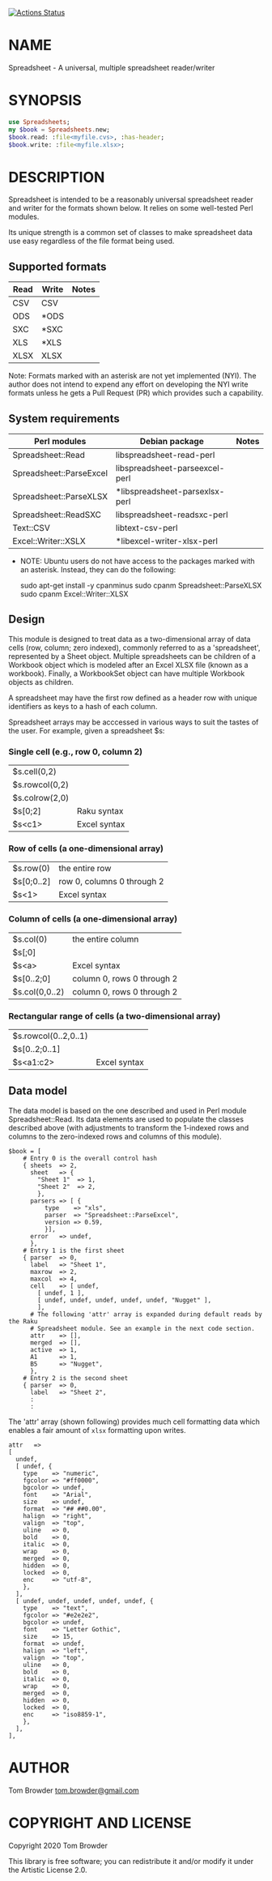 [![Actions Status](https://github.com/tbrowder/Spreadsheets/workflows/test/badge.svg)](https://github.com/tbrowder/Spreadsheets/actions)

NAME
====

Spreadsheet - A universal, multiple spreadsheet reader/writer

SYNOPSIS
========

```raku
use Spreadsheets;
my $book = Spreadsheets.new;
$book.read: :file<myfile.cvs>, :has-header;
$book.write: :file<myfile.xlsx>;
```

DESCRIPTION
===========

Spreadsheet is intended to be a reasonably universal spreadsheet reader and writer for the formats shown below. It relies on some well-tested Perl modules.

Its unique strength is a common set of classes to make spreadsheet data use easy regardless of the file format being used.

Supported formats
-----------------

<table class="pod-table">
<thead><tr>
<th>Read</th> <th>Write</th> <th>Notes</th>
</tr></thead>
<tbody>
<tr> <td>CSV</td> <td>CSV</td> <td></td> </tr> <tr> <td>ODS</td> <td>*ODS</td> <td></td> </tr> <tr> <td>SXC</td> <td>*SXC</td> <td></td> </tr> <tr> <td>XLS</td> <td>*XLS</td> <td></td> </tr> <tr> <td>XLSX</td> <td>XLSX</td> <td></td> </tr>
</tbody>
</table>

Note: Formats marked with an asterisk are not yet implemented (NYI). The author does not intend to expend any effort on developing the NYI write formats unless he gets a Pull Request (PR) which provides such a capability.

System requirements
-------------------

<table class="pod-table">
<thead><tr>
<th>Perl modules</th> <th>Debian package</th> <th>Notes</th>
</tr></thead>
<tbody>
<tr> <td>Spreadsheet::Read</td> <td>libspreadsheet-read-perl</td> <td></td> </tr> <tr> <td>Spreadsheet::ParseExcel</td> <td>libspreadsheet-parseexcel-perl</td> <td></td> </tr> <tr> <td>Spreadsheet::ParseXLSX</td> <td>*libspreadsheet-parsexlsx-perl</td> <td></td> </tr> <tr> <td>Spreadsheet::ReadSXC</td> <td>libspreadsheet-readsxc-perl</td> <td></td> </tr> <tr> <td>Text::CSV</td> <td>libtext-csv-perl</td> <td></td> </tr> <tr> <td>Excel::Writer::XSLX</td> <td>*libexcel-writer-xlsx-perl</td> <td></td> </tr>
</tbody>
</table>

* NOTE: Ubuntu users do not have access to the packages marked with an asterisk. Instead, they can do the following:

    sudo apt-get install -y cpanminus
    sudo cpanm Spreadsheet::ParseXLSX
    sudo cpanm Excel::Writer::XLSX

Design
------

This module is designed to treat data as a two-dimensional array of data cells (row, column; zero indexed), commonly referred to as a 'spreadsheet', represented by a Sheet object. Multiple spreadsheets can be children of a Workbook object which is modeled after an Excel XLSX file (known as a workbook). Finally, a WorkbookSet object can have multiple Workbook objects as children.

A spreadsheet may have the first row defined as a header row with unique identifiers as keys to a hash of each column.

Spreadsheet arrays may be acccessed in various ways to suit the tastes of the user. For example, given a spreadsheet $s:

### Single cell (e.g., row 0, column 2)

<table class="pod-table">
<tbody>
<tr> <td>$s.cell(0,2)</td> <td></td> </tr> <tr> <td>$s.rowcol(0,2)</td> <td></td> </tr> <tr> <td>$s.colrow(2,0)</td> <td></td> </tr> <tr> <td>$s[0;2]</td> <td>Raku syntax</td> </tr> <tr> <td>$s&lt;c1&gt;</td> <td>Excel syntax</td> </tr>
</tbody>
</table>

### Row of cells (a one-dimensional array)

<table class="pod-table">
<tbody>
<tr> <td>$s.row(0)</td> <td>the entire row</td> </tr> <tr> <td>$s[0;0..2]</td> <td>row 0, columns 0 through 2</td> </tr> <tr> <td>$s&lt;1&gt;</td> <td>Excel syntax</td> </tr>
</tbody>
</table>

### Column of cells (a one-dimensional array)

<table class="pod-table">
<tbody>
<tr> <td>$s.col(0)</td> <td>the entire column</td> </tr> <tr> <td>$s[;0]</td> <td></td> </tr> <tr> <td>$s&lt;a&gt;</td> <td>Excel syntax</td> </tr> <tr> <td>$s[0..2;0]</td> <td>column 0, rows 0 through 2</td> </tr> <tr> <td>$s.col(0,0..2)</td> <td>column 0, rows 0 through 2</td> </tr>
</tbody>
</table>

### Rectangular range of cells (a two-dimensional array)

<table class="pod-table">
<tbody>
<tr> <td>$s.rowcol(0..2,0..1)</td> <td></td> </tr> <tr> <td>$s[0..2;0..1]</td> <td></td> </tr> <tr> <td>$s&lt;a1:c2&gt;</td> <td>Excel syntax</td> </tr>
</tbody>
</table>

Data model
----------

The data model is based on the one described and used in Perl module Spreadsheet::Read. Its data elements are used to populate the classes described above (with adjustments to transform the 1-indexed rows and columns to the zero-indexed rows and columns of this module).

    $book = [
        # Entry 0 is the overall control hash
        { sheets  => 2,
          sheet   => {
            "Sheet 1"  => 1,
            "Sheet 2"  => 2,
            },
          parsers => [ {
              type    => "xls",
              parser  => "Spreadsheet::ParseExcel",
              version => 0.59,
              }],
          error   => undef,
          },
        # Entry 1 is the first sheet
        { parser  => 0,
          label   => "Sheet 1",
          maxrow  => 2,
          maxcol  => 4,
          cell    => [ undef,
            [ undef, 1 ],
            [ undef, undef, undef, undef, undef, "Nugget" ],
            ],
          # The following 'attr' array is expanded during default reads by the Raku
          # Spreadsheet module. See an example in the next code section.
          attr    => [],
          merged  => [],
          active  => 1,
          A1      => 1,
          B5      => "Nugget",
          },
        # Entry 2 is the second sheet
        { parser  => 0,
          label   => "Sheet 2",
          :
          :

The 'attr' array (shown following) provides much cell formatting data which enables a fair amount of `xlsx` formatting upon writes.

    attr   =>
    [
      undef,
      [ undef, {
        type    => "numeric",
        fgcolor => "#ff0000",
        bgcolor => undef,
        font    => "Arial",
        size    => undef,
        format  => "## ##0.00",
        halign  => "right",
        valign  => "top",
        uline   => 0,
        bold    => 0,
        italic  => 0,
        wrap    => 0,
        merged  => 0,
        hidden  => 0,
        locked  => 0,
        enc     => "utf-8",
        },
      ],
      [ undef, undef, undef, undef, undef, {
        type    => "text",
        fgcolor => "#e2e2e2",
        bgcolor => undef,
        font    => "Letter Gothic",
        size    => 15,
        format  => undef,
        halign  => "left",
        valign  => "top",
        uline   => 0,
        bold    => 0,
        italic  => 0,
        wrap    => 0,
        merged  => 0,
        hidden  => 0,
        locked  => 0,
        enc     => "iso8859-1",
        },
      ],
    ],

AUTHOR
======

Tom Browder <tom.browder@gmail.com>

COPYRIGHT AND LICENSE
=====================

Copyright 2020 Tom Browder

This library is free software; you can redistribute it and/or modify it under the Artistic License 2.0.


